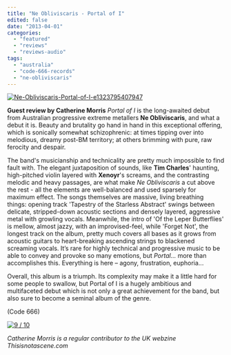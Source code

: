 ```yaml
---
title: "Ne Obliviscaris - Portal of I"
edited: false
date: "2013-04-01"
categories:
  - "featured"
  - "reviews"
  - "reviews-audio"
tags:
  - "australia"
  - "code-666-records"
  - "ne-obliviscaris"
---
```


[![Ne-Obliviscaris-Portal-of-I-e1323795407947](http://www.hellbound.ca/wp-content/uploads/2013/04/Ne-Obliviscaris-Portal-of-I-e1323795407947.jpg)](http://www.hellbound.ca/wp-content/uploads/2013/04/Ne-Obliviscaris-Portal-of-I-e1323795407947.jpg)

**Guest review by Catherine Morris** _Portal of I_ is the long-awaited debut from Australian progressive extreme metallers **Ne Obliviscaris**, and what a debut it is. Beauty and brutality go hand in hand in this exceptional offering, which is sonically somewhat schizophrenic: at times tipping over into melodious, dreamy post-BM territory; at others brimming with pure, raw ferocity and despair.

The band's musicianship and technicality are pretty much impossible to find fault with. The elegant juxtaposition of sounds, like **Tim Charles**' haunting, high-pitched violin layered with **Xenoyr**'s screams, and the contrasting melodic and heavy passages, are what make _Ne Obliviscaris_ a cut above the rest - all the elements are well-balanced and used sparsely for maximum effect. The songs themselves are massive, living breathing things: opening track 'Tapestry of the Starless Abstract' swings between delicate, stripped-down acoustic sections and densely layered, aggressive metal with growling vocals. Meanwhile, the intro of 'Of the Leper Butterflies' is mellow, almost jazzy, with an improvised-feel, while 'Forget Not', the longest track on the album, pretty much covers all bases as it grows from acoustic guitars to heart-breaking ascending strings to blackened screaming vocals. It’s rare for highly technical and progressive music to be able to convey and provoke so many emotions, but _Portal…_ more than accomplishes this. Everything is here – agony, frustration, euphoria...

Overall, this album is a triumph. Its complexity may make it a little hard for some people to swallow, but Portal of I is a hugely ambitious and multifaceted debut which is not only a great achievement for the band, but also sure to become a seminal album of the genre.

(Code 666)

[![9 / 10](http://www.hellbound.ca/wp-content/uploads/2009/05/review9.png)](http://www.hellbound.ca/wp-content/uploads/2009/05/review9.png)

_Catherine Morris is a regular contributor to the UK webzine Thisisnotascene.com_
